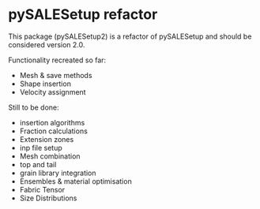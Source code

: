 # pySALESetup refactor

This package (pySALESetup2) is a refactor of pySALESetup and should be considered version 2.0.

Functionality recreated so far:

 - Mesh & save methods
 - Shape insertion
 - Velocity assignment

Still to be done:

 - insertion algorithms 
 - Fraction calculations
 - Extension zones
 - inp file setup
 - Mesh combination
 - top and tail
 - grain library integration
 - Ensembles & material optimisation
 - Fabric Tensor
 - Size Distributions